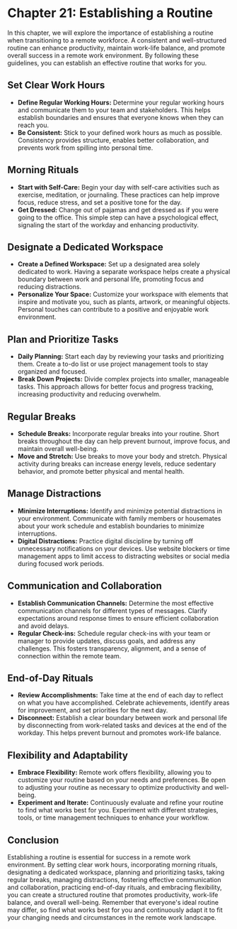 Chapter 21: Establishing a Routine
==================================

In this chapter, we will explore the importance of establishing a routine when transitioning to a remote workforce. A consistent and well-structured routine can enhance productivity, maintain work-life balance, and promote overall success in a remote work environment. By following these guidelines, you can establish an effective routine that works for you.

Set Clear Work Hours
--------------------

* **Define Regular Working Hours:** Determine your regular working hours and communicate them to your team and stakeholders. This helps establish boundaries and ensures that everyone knows when they can reach you.
* **Be Consistent:** Stick to your defined work hours as much as possible. Consistency provides structure, enables better collaboration, and prevents work from spilling into personal time.

Morning Rituals
---------------

* **Start with Self-Care:** Begin your day with self-care activities such as exercise, meditation, or journaling. These practices can help improve focus, reduce stress, and set a positive tone for the day.
* **Get Dressed:** Change out of pajamas and get dressed as if you were going to the office. This simple step can have a psychological effect, signaling the start of the workday and enhancing productivity.

Designate a Dedicated Workspace
-------------------------------

* **Create a Defined Workspace:** Set up a designated area solely dedicated to work. Having a separate workspace helps create a physical boundary between work and personal life, promoting focus and reducing distractions.
* **Personalize Your Space:** Customize your workspace with elements that inspire and motivate you, such as plants, artwork, or meaningful objects. Personal touches can contribute to a positive and enjoyable work environment.

Plan and Prioritize Tasks
-------------------------

* **Daily Planning:** Start each day by reviewing your tasks and prioritizing them. Create a to-do list or use project management tools to stay organized and focused.
* **Break Down Projects:** Divide complex projects into smaller, manageable tasks. This approach allows for better focus and progress tracking, increasing productivity and reducing overwhelm.

Regular Breaks
--------------

* **Schedule Breaks:** Incorporate regular breaks into your routine. Short breaks throughout the day can help prevent burnout, improve focus, and maintain overall well-being.
* **Move and Stretch:** Use breaks to move your body and stretch. Physical activity during breaks can increase energy levels, reduce sedentary behavior, and promote better physical and mental health.

Manage Distractions
-------------------

* **Minimize Interruptions:** Identify and minimize potential distractions in your environment. Communicate with family members or housemates about your work schedule and establish boundaries to minimize interruptions.
* **Digital Distractions:** Practice digital discipline by turning off unnecessary notifications on your devices. Use website blockers or time management apps to limit access to distracting websites or social media during focused work periods.

Communication and Collaboration
-------------------------------

* **Establish Communication Channels:** Determine the most effective communication channels for different types of messages. Clarify expectations around response times to ensure efficient collaboration and avoid delays.
* **Regular Check-ins:** Schedule regular check-ins with your team or manager to provide updates, discuss goals, and address any challenges. This fosters transparency, alignment, and a sense of connection within the remote team.

End-of-Day Rituals
------------------

* **Review Accomplishments:** Take time at the end of each day to reflect on what you have accomplished. Celebrate achievements, identify areas for improvement, and set priorities for the next day.
* **Disconnect:** Establish a clear boundary between work and personal life by disconnecting from work-related tasks and devices at the end of the workday. This helps prevent burnout and promotes work-life balance.

Flexibility and Adaptability
----------------------------

* **Embrace Flexibility:** Remote work offers flexibility, allowing you to customize your routine based on your needs and preferences. Be open to adjusting your routine as necessary to optimize productivity and well-being.
* **Experiment and Iterate:** Continuously evaluate and refine your routine to find what works best for you. Experiment with different strategies, tools, or time management techniques to enhance your workflow.

Conclusion
----------

Establishing a routine is essential for success in a remote work environment. By setting clear work hours, incorporating morning rituals, designating a dedicated workspace, planning and prioritizing tasks, taking regular breaks, managing distractions, fostering effective communication and collaboration, practicing end-of-day rituals, and embracing flexibility, you can create a structured routine that promotes productivity, work-life balance, and overall well-being. Remember that everyone's ideal routine may differ, so find what works best for you and continuously adapt it to fit your changing needs and circumstances in the remote work landscape.
